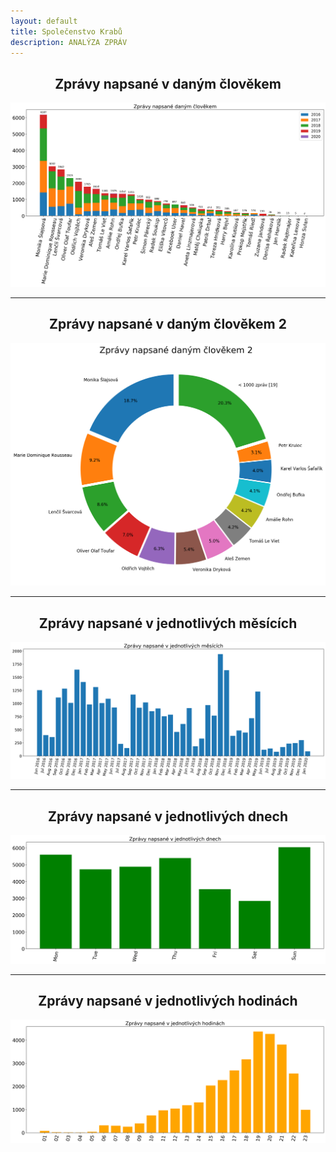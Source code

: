 ```yaml
---
layout: default
title: Společenstvo Krabů
description: ANALÝZA ZPRÁV
---
```


<h2 align="center">Zprávy napsané v daným člověkem</h2>

![zpravy podle jmena](images/jmena.png)

<hr/>

<h2 align="center">Zprávy napsané v daným člověkem 2</h2>

<p align="center">
    <img alt="zpravy za mesic" src="images/jmena_pie.png">
</p>

<hr/>

<h2 align="center">Zprávy napsané v jednotlivých měsících</h2>

<p align="center">
    <img alt="zpravy za mesic" src="images/mesice.png">
</p>

<hr/>

<h2 align="center">Zprávy napsané v jednotlivých dnech</h2>

<p align="center">
    <img alt="zpravy za mesic" src="images/dny.png">
</p>

<hr/>

<h2 align="center">Zprávy napsané v jednotlivých hodinách</h2>

<p align="center">
    <img alt="zpravy za mesic" src="images/hodiny.png">
</p>
